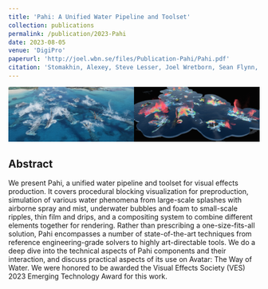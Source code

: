 ```yaml
---
title: 'Pahi: A Unified Water Pipeline and Toolset'
collection: publications
permalink: /publication/2023-Pahi
date: 2023-08-05
venue: 'DigiPro'
paperurl: 'http://joel.wbn.se/files/Publication-Pahi/Pahi.pdf'
citation: 'Stomakhin, Alexey, Steve Lesser, Joel Wretborn, Sean Flynn, Johnathan Nixon, Nicholas Illingworth, Adrien Rollet, Kevin Blom, and Douglas Mchale. 2023. “Pahi: A Unified Water Pipeline and Toolset.” In Proceedings of the Digital Production Symposium, 1–13. DigiPro ’23 11. New York, NY, USA: Association for Computing Machinery. https://doi.org/10.1145/3603521.3604291.'
---
```


![Pahi](/files/Publication-Pahi/image.jpeg)

Abstract 
--------
We present Pahi, a unified water pipeline and toolset for visual effects production. It covers procedural blocking visualization for preproduction, simulation of various water phenomena from large-scale splashes with airborne spray and mist, underwater bubbles and foam to small-scale ripples, thin film and drips, and a compositing system to combine different elements together for rendering. Rather than prescribing a one-size-fits-all solution, Pahi encompasses a number of state-of-the-art techniques from reference engineering-grade solvers to highly art-directable tools. We do a deep dive into the technical aspects of Pahi components and their interaction, and discuss practical aspects of its use on Avatar: The Way of Water. We were honored to be awarded the Visual Effects Society (VES) 2023 Emerging Technology Award for this work.
